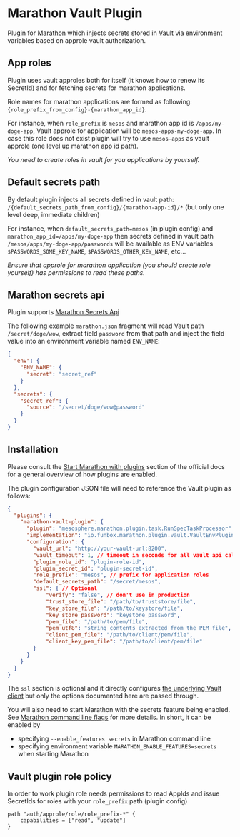 # Marathon Vault Plugin

Plugin for [Marathon](https://mesosphere.github.io/marathon/) which injects secrets stored in [Vault](https://www.vaultproject.io/) via environment variables based on approle vault authorization.

## App roles

Plugin uses vault approles both for itself (it knows how to renew its SecretId) and for fetching secrets for marathon applications.

Role names for marathon applications are formed as following: `{role_prefix_from_config}-{marathon_app_id}`.

For instance, when `role_prefix` is `mesos` and marathon app id is `/apps/my-doge-app`, Vault approle for application will be `mesos-apps-my-doge-app`.
In case this role does not exist plugin will try to use `mesos-apps` as vault approle (one level up marathon app id path).

*You need to create roles in vault for you applications by yourself.*

## Default secrets path

By default plugin injects all secrets defined in vault path: `/{default_secrets_path_from_config}/{marathon-app-id}/*` (but only one level deep, immediate children)

For instance, when `default_secrets_path=mesos` (in plugin config) and `marathon_app_id=/apps/my-doge-app`
then secrets defined in vault path `/mesos/apps/my-doge-app/passwords` will be available as ENV variables `$PASSWORDS_SOME_KEY_NAME`, `$PASSWORDS_OTHER_KEY_NAME`, etc...

*Ensure that approle for marathon application (you should create role yourself) has permissions to read these paths.*

## Marathon secrets api

Plugin supports [Marathon Secrets Api](https://mesosphere.github.io/marathon/docs/secrets.html)

The following example `marathon.json` fragment will read Vault path `/secret/doge/wow`, extract field `password` from that path and inject the field value into an environment variable named `ENV_NAME`:

```json
{
  "env": {
    "ENV_NAME": {
      "secret": "secret_ref"
    }
  },
  "secrets": {
    "secret_ref": {
      "source": "/secret/doge/wow@password"
    }
  }
}
```

## Installation

Please consult the [Start Marathon with plugins](https://mesosphere.github.io/marathon/docs/plugin.html#start-marathon-with-plugins) section of the official docs for a general overview of how plugins are enabled.

The plugin configuration JSON file will need to reference the Vault plugin as follows:

```json
{
  "plugins": {
    "marathon-vault-plugin": {
      "plugin": "mesosphere.marathon.plugin.task.RunSpecTaskProcessor",
      "implementation": "io.funbox.marathon.plugin.vault.VaultEnvPlugin",
      "configuration": {
        "vault_url": "http://your-vault-url:8200",
        "vault_timeout": 1, // timeout in seconds for all vault api calls
        "plugin_role_id": "plugin-role-id",
        "plugin_secret_id": "plugin-secret-id",
        "role_prefix": "mesos", // prefix for application roles
        "default_secrets_path": "/secret/mesos",
        "ssl": { // Optional
            "verify": "false", // don't use in production
            "trust_store_file": "/path/to/truststore/file",
            "key_store_file": "/path/to/keystore/file",
            "key_store_password": "keystore_password",
            "pem_file": "/path/to/pem/file",
            "pem_utf8": "string contents extracted from the PEM file",
            "client_pem_file": "/path/to/client/pem/file",
            "client_key_pem_file": "/path/to/client/pem/file"
        }
      }
    }
  }
}
```

The `ssl` section is optional and it directly configures [the underlying Vault client](https://github.com/BetterCloud/vault-java-driver#ssl-config) but only the options documented here are passed through.

You will also need to start Marathon with the secrets feature being enabled. See [Marathon command line flags](https://mesosphere.github.io/marathon/docs/command-line-flags) for more details. In short, it can be enabled by
* specifying `--enable_features secrets` in Marathon command line
* specifying environment variable `MARATHON_ENABLE_FEATURES=secrets` when starting Marathon

## Vault plugin role policy

In order to work plugin role needs permissions to read AppIds and issue SecretIds for roles with your `role_prefix` path (plugin config)

```hcl
path "auth/approle/role/role_prefix-*" {
	capabilities = ["read", "update"]
}
```
